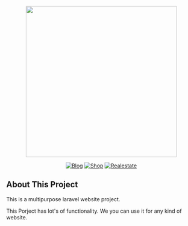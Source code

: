 <p align="center"><a href="https://ashrafbd.com/multipurpose" target="_blank"><img src="https://raw.githubusercontent.com/laravel/art/master/logo-lockup/5%20SVG/2%20CMYK/1%20Full%20Color/laravel-logolockup-cmyk-red.svg" width="400"></a></p>

<p align="center">
<a href="https://ashrafbd.com/multipurpose/blog"><img src="" alt="Blog"></a>
<a href="https://ashrafbd.com/multipurpose/shop"><img src="" alt="Shop"></a>
<a href="https://ashrafbd.com/multipurpose/realestate"><img src="" alt="Realestate"></a>

</p>

## About This Project

This is a multipurpose laravel website project. 

This Porject has lot's of functionality. We you can use it for any kind of website.
